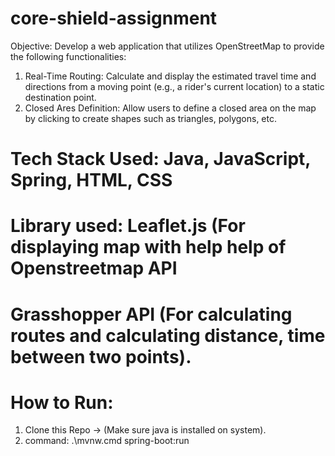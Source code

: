 # core-shield-assignment
Objective:
Develop a web application that utilizes OpenStreetMap to provide the following
functionalities:
1. Real-Time Routing: Calculate and display the estimated travel time and directions from
a moving point (e.g., a rider's current location) to a static destination point.
2. Closed Ares Definition: Allow users to define a closed area on the map by clicking to
create shapes such as triangles, polygons, etc.

# Tech Stack Used: Java, JavaScript, Spring, HTML, CSS
# Library used: Leaflet.js (For displaying map with help help of Openstreetmap API
# Grasshopper API (For calculating routes and calculating distance, time between two points).

# How to Run:
1. Clone this Repo -> (Make sure java is installed on system).
2. command:  .\mvnw.cmd spring-boot:run
